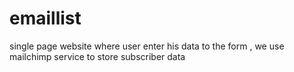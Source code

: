 # emaillist
single page website where user enter his data to the form , we use mailchimp service to store subscriber  data
